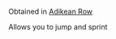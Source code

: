 Obtained in [Adikean Row](../../Fluff/World/The%20City/Shantytowns/Adikean%20Row/Adikean%20Row.md)

Allows you to jump and sprint